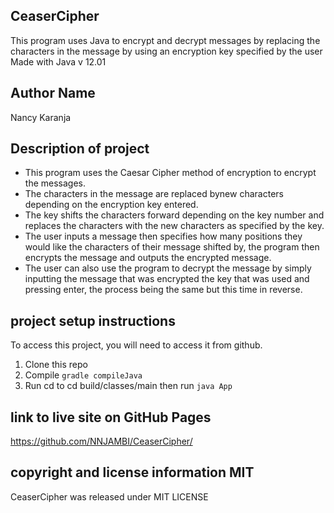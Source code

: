 ## CeaserCipher

This program uses Java to encrypt and decrypt messages by replacing the characters in the message by using an encryption key specified by the user Made with Java v 12.01

## Author Name
Nancy Karanja



## Description of project 

- This program uses the Caesar Cipher method of encryption to encrypt the messages.
- The characters in the message are replaced bynew characters depending on the encryption key entered. 
- The key shifts the characters forward depending on the key number and replaces the characters with the new characters as specified by the key. 
- The user inputs a message then specifies how many positions they would like the characters of their message shifted by, the program then encrypts the message and outputs the encrypted message.
- The user can also use the program to decrypt the message by simply inputting the message that was encrypted the key that was used and pressing enter, the process being the same but this time in reverse.


## project setup instructions
To access this project, you will need to access it from github.
1. Clone this repo
2. Compile  `gradle compileJava`
3. Run cd to cd build/classes/main then run `java App`


## link to live site on GitHub Pages

https://github.com/NNJAMBI/CeaserCipher/



## copyright and license information MIT 
CeaserCipher was released under MIT LICENSE
